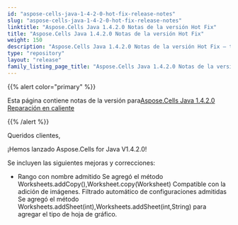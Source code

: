 ```yaml
---
id: "aspose-cells-java-1-4-2-0-hot-fix-release-notes"
slug: "aspose-cells-java-1-4-2-0-hot-fix-release-notes"
linktitle: "Aspose.Cells Java 1.4.2.0 Notas de la versión Hot Fix"
title: "Aspose.Cells Java 1.4.2.0 Notas de la versión Hot Fix"
weight: 150
description: "Aspose.Cells Java 1.4.2.0 Notas de la versión Hot Fix – the latest updates and fixes."
type: "repository"
layout: "release"
family_listing_page_title: "Aspose.Cells Java 1.4.2.0 Notas de la versión Hot Fix"
---
```

{{% alert color="primary" %}} 

 Esta página contiene notas de la versión para[Aspose.Cells Java 1.4.2.0 Reparación en caliente](https://releases.aspose.com/cells/java/new-releases/aspose.cells-java-1.4.2.0-hot-fix/)

{{% /alert %}} 

 Queridos clientes,

 ¡Hemos lanzado Aspose.Cells for Java V1.4.2.0!

 Se incluyen las siguientes mejoras y correcciones:

- Rango con nombre admitido
 Se agregó el método Worksheets.addCopy(),Worksheet.copy(Worksheet)
 Compatible con la adición de imágenes.
 Filtrado automático de configuraciones admitidas
 Se agregó el método Worksheets.addSheet(int),Worksheets.addSheet(int,String) para agregar el tipo de hoja de gráfico.
